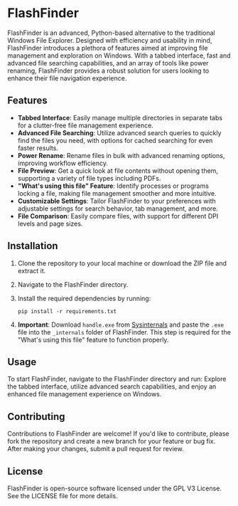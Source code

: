 # FlashFinder

FlashFinder is an advanced, Python-based alternative to the traditional Windows File Explorer. Designed with efficiency and usability in mind, FlashFinder introduces a plethora of features aimed at improving file management and exploration on Windows. With a tabbed interface, fast and advanced file searching capabilities, and an array of tools like power renaming, FlashFinder provides a robust solution for users looking to enhance their file navigation experience.

## Features

- **Tabbed Interface**: Easily manage multiple directories in separate tabs for a clutter-free file management experience.
- **Advanced File Searching**: Utilize advanced search queries to quickly find the files you need, with options for cached searching for even faster results.
- **Power Rename**: Rename files in bulk with advanced renaming options, improving workflow efficiency.
- **File Preview**: Get a quick look at file contents without opening them, supporting a variety of file types including PDFs.
- **"What's using this file" Feature**: Identify processes or programs locking a file, making file management smoother and more intuitive.
- **Customizable Settings**: Tailor FlashFinder to your preferences with adjustable settings for search behavior, tab management, and more.
- **File Comparison**: Easily compare files, with support for different DPI levels and page sizes.

## Installation

1. Clone the repository to your local machine or download the ZIP file and extract it.
2. Navigate to the FlashFinder directory.
3. Install the required dependencies by running:

    ```
    pip install -r requirements.txt
    ```

4. **Important**: Download `handle.exe` from [Sysinternals](https://docs.microsoft.com/en-us/sysinternals/downloads/handle) and paste the `.exe` file into the `_internals` folder of FlashFinder. This step is required for the "What's using this file" feature to function properly.

## Usage

To start FlashFinder, navigate to the FlashFinder directory and run:
Explore the tabbed interface, utilize advanced search capabilities, and enjoy an enhanced file management experience on Windows.

## Contributing

Contributions to FlashFinder are welcome! If you'd like to contribute, please fork the repository and create a new branch for your feature or bug fix. After making your changes, submit a pull request for review.

## License

FlashFinder is open-source software licensed under the GPL V3 License. See the LICENSE file for more details.

